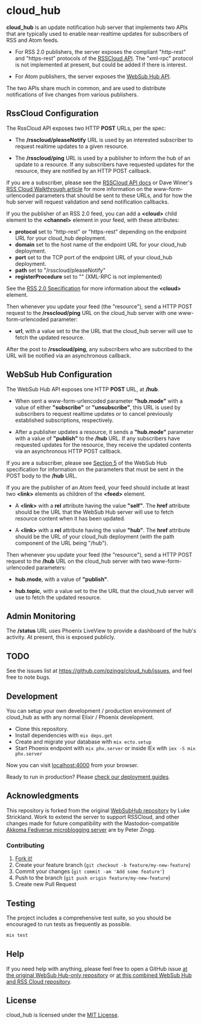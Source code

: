 # cloud_hub

**cloud_hub** is an update notification hub server that implements two APIs
that are typically used to enable near-realtime updates for subscribers of
RSS and Atom feeds.

* For RSS 2.0 publishers, the server exposes the compliant "http-rest" and
  "https-rest" protocols of the [RSSCloud API](https://www.rssboard.org/rsscloud-interface). The "xml-rpc" protocol is not implemented at present,
  but could be added if there is interest.

* For Atom publishers, the server exposes the
  [WebSub Hub API](https://www.w3.org/TR/websub/).

The two APIs share much in common, and are used to distribute notifications of
live changes from various publishers.

## RssCloud Configuration

The RssCloud API exposes two HTTP **POST** URLs, per the spec:

* The **/rsscloud/pleaseNotify** URL is used by an interested subscriber to request
realtime updates to a given resource.

* The **/rsscloud/ping** URL is used by a publisher to inform the hub of an
update to a resource. If any subscribers have requested updates for the
resource, they are notified by an HTTP POST callback.

If you are a subscriber, please see the
[RSSCloud API docs](https://www.rssboard.org/rsscloud-interface) or Dave Winer's
[RSS Cloud Walkthrough article](https://rsscloud.org/walkthrough/)
for more information on the www-form-urlencoded parameters that should
be sent to these URLs, and for how the hub server will request validation and
send notification callbacks.

If you the publisher of an RSS 2.0 feed, you can add a **\<cloud\>** child element
to the **\<channel\>** element in your feed, with these attributes:

* **protocol** set to "http-rest" or "https-rest" depending on the endpoint URL
for your cloud_hub deployment.
* **domain** set to the host name of the endpoint URL
for your cloud_hub deployment.
* **port** set to the TCP port of the endpoint URL of your cloud_hub deployment.
* **path** set to "/rsscloud/pleaseNotify"
* **registerProcedure** set to "" (XML-RPC is not implemented)

See the [RSS 2.0 Specification](https://www.rssboard.org/rss-specification#ltcloudgtSubelementOfLtchannelgt)
for more information about the **\<cloud\>** element.

Then whenever you update your feed (the "resource"), send a HTTP POST request
to the **/rsscloud/ping** URL on the cloud_hub server with one
www-form-urlencoded parameter:

* **url**, with a value set to the the URL that the cloud_hub server will use to
fetch the updated resource.

After the post to **/rsscloud/ping**, any subscribers who are subcribed to
the URL will be notified via an asynchronous callback.

## WebSub Hub Configuration

The WebSub Hub API exposes one HTTP **POST** URL, at **/hub**.

* When sent a www-form-urlencoded parameter **"hub.mode"** with a value of
either **"subscribe"** or **"unsubscribe"**, this URL is used by subscribers to request
realtime updates or to cancel previously established subscriptions, respectively.

* After a publisher updates a resource, it sends a **"hub.mode"** parameter with
a value of **"publish"** to the **/hub** URL. If any subscribers have requested
updates for the resource, they receive the updated contents via an asynchronous
HTTP POST callback.

If you are a subscriber, please see
[Section 5](https://www.w3.org/TR/websub/#subscribing-and-unsubscribing)
of the WebSub Hub specification for information on the parameters that must
be sent in the POST body to the **/hub** URL.

If you are the publisher of an Atom feed, your feed should include at
least two **\<link\>** elements as children of the **\<feed\>** element.

* A **\<link\>** with a **rel** attribute having the value **"self"**. The
**href** attribute should be the URL that the WebSub Hub server will
use to fetch resource content when it has been updated.

* A **\<link\>** with a **rel** attribute having the value **"hub"**. The
**href** attribute should be the URL of your cloud_hub deployment
(with the path component of the URL being "/hub").

Then whenever you update your feed (the "resource"), send a HTTP POST request
to the **/hub** URL on the cloud_hub server with two www-form-urlencoded parameters:

* **hub.mode**, with a value of **"publish"**.

* **hub.topic**, with a value set to the the URL that the cloud_hub server will use to
fetch the updated resource.

## Admin Monitoring

The **/status** URL uses Phoenix LiveView to provide a dashboard of the
hub's activity. At present, this is exposed publicly.

## TODO

See the issues list at https://github.com/pzingg/cloud_hub/issues, and
feel free to note bugs.

## Development

You can setup your own development / production environment of cloud_hub as
with any normal Elixir / Phoenix development.

  * Clone this repository.
  * Install dependencies with `mix deps.get`
  * Create and migrate your database with `mix ecto.setup`
  * Start Phoenix endpoint with `mix phx.server` or inside IEx with `iex -S mix phx.server`

Now you can visit [localhost:4000](http://localhost:4000) from your browser.

Ready to run in production? Please
[check our deployment guides](https://hexdocs.pm/phoenix/deployment.html).

## Acknowledgments

This repository is forked from the original
[WebSubHub repository](https://github.com/clone1018/WebSubHub) by Luke Strickland.
Work to extend the server to support RSSCloud, and other changes made for future
compatibility with the Mastodon-compatible
[Akkoma Fediverse microblogging server](https://akkoma.dev/AkkomaGang/akkoma/)
are by Peter Zingg.

### Contributing

1. [Fork it!](https://github.com/pzingg/cloud_hub)
2. Create your feature branch (`git checkout -b feature/my-new-feature`)
3. Commit your changes (`git commit -am 'Add some feature'`)
4. Push to the branch (`git push origin feature/my-new-feature`)
5. Create new Pull Request

## Testing

The project includes a comprehensive test suite, so you should be encouraged to run tests as frequently as possible.

```sh
mix test
```

## Help

If you need help with anything, please feel free to open a GitHub issue
[at the original WebSub Hub-only repository](https://github.com/clone1018/WebSubHub/issues) or [at this combined WebSub Hub and RSS Cloud repository](https://github.com/pzingg/cloud_hub/issues).

## License

cloud_hub is licensed under the [MIT License](LICENSE.md).
